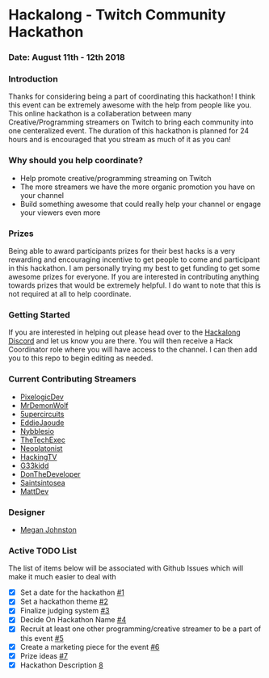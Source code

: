 # Hackalong - Twitch Community Hackathon
### Date: August 11th - 12th 2018

### Introduction
Thanks for considering being a part of coordinating this hackathon! I think this event can be extremely awesome with the help from people like you.
This online hackathon is a collaberation between many Creative/Programming streamers on Twitch to bring each community into one centeralized event. The duration of this hackathon is planned for 24 hours and is encouraged that you stream as much of it as you can!

### Why should you help coordinate?
* Help promote creative/programming streaming on Twitch
* The more streamers we have the more organic promotion you have on your channel
* Build something awesome that could really help your channel or engage your viewers even more

### Prizes
Being able to award participants prizes for their best hacks is a very rewarding and encouraging incentive to get people to come and participant in this hackathon. I am personally trying my best to get funding to get some awesome prizes for everyone. If you are interested in contributing anything towards prizes that would be extremely helpful. I do want to note that this is not required at all to help coordinate.

### Getting Started
If you are interested in helping out please head over to the [Hackalong Discord](discord.gg/ZjQXjjs) and let us know you are there. You will then receive a Hack Coordinator role where you will have access to the channel. I can then add you to this repo to begin editing as needed.

### Current Contributing Streamers
- [PixelogicDev](https://www.twitch.tv/pixelogicdev)
- [MrDemonWolf](https://www.twitch.tv/mrdemonwolf)
- [5upercircuits](https://www.twitch.tv/5upercircuits)
- [EddieJaoude](https://www.twitch.tv/eddiejaoude)
- [Nybblesio](https://www.twitch.tv/nybblesio)
- [TheTechExec](https://www.twitch.tv/thetechexec)
- [Neoplatonist](https://www.twitch.tv/neoplatonist) 
- [HackingTV](https://www.twitch.tv/hackingtv)
- [G33kidd](https://www.twitch.tv/g33kidd)
- [DonTheDeveloper](https://www.twitch.tv/donthedeveloper)
- [Saintsintosea](https://www.twitch.tv/saintsintosea)
- [MattDev](https://www.twitch.tv/mattdevelopment)

### Designer
- [Megan Johnston](http://www.behance.net/megielf)

### Active TODO List
The list of items below will be associated with Github Issues which will make it much easier to deal with
- [x] Set a date for the hackathon [#1](https://github.com/PixelogicDev/Hackathon/issues/1)
- [x] Set a hackathon theme [#2](https://github.com/PixelogicDev/Hackathon/issues/2)
- [x] Finalize judging system [#3](https://github.com/PixelogicDev/Hackathon/issues/2)
- [x] Decide On Hackathon Name [#4](https://github.com/PixelogicDev/Hackathon/issues/4)
- [x] Recruit at least one other programming/creative streamer to be a part of this event [#5](https://github.com/PixelogicDev/Hackathon/issues/5)
- [x] Create a marketing piece for the event [#6](https://github.com/PixelogicDev/Hackathon/issues/6)
- [x] Prize ideas [#7](https://github.com/PixelogicDev/Hackathon/issues/7)
- [x] Hackathon Description [8](https://github.com/PixelogicDev/Hackathon/issues/8)
